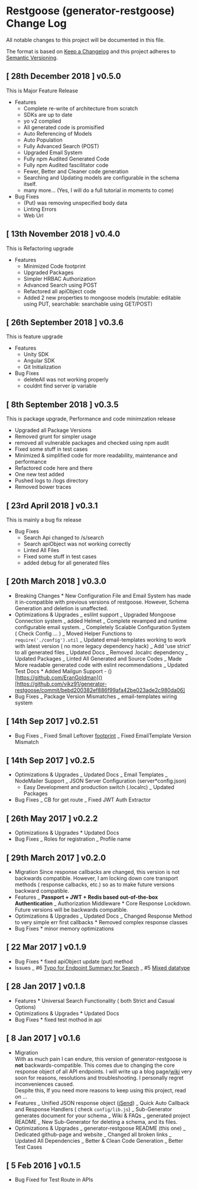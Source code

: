 # Restgoose (generator-restgoose) Change Log

All notable changes to this project will be documented in this file.

The format is based on [Keep a Changelog](http://keepachangelog.com/) and this project adheres to [Semantic Versioning](http://semver.org/).

## [ 28th December 2018 ] v0.5.0

This is Major Feature Release

- Features
  - Complete re-write of architecture from scratch
  - SDKs are up to date
  - yo v2 complied
  - All generated code is promisified
  - Auto Referencing of Models
  - Auto Population
  - Fully Advanced Search (POST)
  - Upgraded Email System
  - Fully npm Audited Generated Code
  - Fully npm Audited fascilitator code
  - Fewer, Better and Cleaner code generation
  - Searching and Updating models are configurable in the schema itself.
  - many more... (Yes, I will do a full tutorial in moments to come)
- Bug Fixes
  - (Put) was removing unspecified body data
  - Linting Errors
  - Web Url

## [ 13th November 2018 ] v0.4.0

This is Refactoring upgrade

- Features
  - Minimized Code footprint
  - Upgraded Packages
  - Simpler HRBAC Authorization
  - Advanced Search using POST
  - Refactored all apiObject code
  - Added 2 new properties to mongoose models (mutable: editable using PUT, searchable: searchable using GET/POST)

## [ 26th September 2018 ] v0.3.6

This is feature upgrade

- Features
  - Unity SDK
  - Angular SDK
  - Git Initialization
- Bug Fixes
  - deleteAll was not working properly
  - couldnt find server ip variable

## [ 8th September 2018 ] v0.3.5

This is package upgrade, Performance and code minimzation release

- Upgraded all Package Versions
- Removed grunt for simpler usage
- removed all vulnerable packages and checked using npm audit
- Fixed some stuff in test cases
- Minimized & simplified code for more readability, maintenance and performance
- Refactored code here and there
- One new test added
- Pushed logs to /logs directory
- Removed bower traces

## [ 23rd April 2018 ] v0.3.1

This is mainly a bug fix release

- Bug Fixes
  - Search Api changed to /<model>s/search
  - Search apiObject was not working correctly
  - Linted All Files
  - Fixed some stuff in test cases
  - added debug for all generated files

## [ 20th March 2018 ] v0.3.0

- Breaking Changes \* New Configuration File and Email System has made it in-compatible with previous versions of restgoose. However, Schema Generation and deletion is unaffected.
- Optimizations & Upgrades
  _ eslilnt support
  _ Upgraded Mongoose Connection system
  _ added Helmet
  _ Complete revamped and runtime configurable email system.
  _ Completely Scalable Configuration System ( Check Config ... )
  _ Moved Helper Functions to `require('./config').util`
  _ Updated email-templates working to work with latest version ( no more legacy dependency hack)
  _ Add 'use strict' to all generated files
  _ Updated Docs
  _ Removed .localrc dependency
  _ Updated Packages
  _ Linted All Generated and Source Codes
  _ Made More readable generated code with eslint recommendations
  _ Updated Test Docs \* Added Mailgun Support - ()[https://github.com/EranGoldman]()[https://github.com/vikz91/generator-restgoose/commit/bebd200382ef886f99afa42be023ade2c980da06]
- Bug Fixes
  _ Package Version Mismatches
  _ email-templates wiring system

## [ 14th Sep 2017 ] v0.2.51

- Bug Fixes
  _ Fixed Small Leftover [footprint](https://github.com/vikz91/generator-restgoose/issues/8)
  _ Fixed EmailTemplate Version Mismatch

## [ 14th Sep 2017 ] v0.2.5

- Optimizations & Upgrades
  _ Updated Docs
  _ Email Templates
  _ NodeMailer Support
  _ JSON Server Configuration (server\*config.json)
  - Easy Development and production switch (.localrc)
    \_ Updated Packages
- Bug Fixes
  _ CB for get route
  _ Fixed JWT Auth Extractor

## [ 26th May 2017 ] v0.2.2

- Optimizations & Upgrades \* Updated Docs
- Bug Fixes
  _ Roles for registration
  _ Profile name

## [ 29th March 2017 ] v0.2.0

- Migration
  Since response callbacks are changed, this version is not backwards compatible. However, I am locking down core transport methods ( response calbacks, etc.) so as to make future versions backward compatible.
- Features
  _ **Passport + JWT + Redis based out-of-the-box Authentication**
  _ Authorization Middleware \* Core Response Lockdown. Future versions will be backwards compatible.
- Optimizations & Upgrades
  _ Updated Docs
  _ Changed Response Method to very simple err first callbacks \* Removed complex response classes
- Bug Fixes \* minor memory optimizations

## [ 22 Mar 2017 ] v0.1.9

- Bug Fixes \* fixed apiObject update (put) method
- Issues
  _ #6 [Typo for Endpoint Summary for Search](https://github.com/vikz91/generator-restgoose/issues/6)
  _ #5 [Mixed datatype](https://github.com/vikz91/generator-restgoose/issues/5)

## [ 28 Jan 2017 ] v0.1.8

- Features \* Universal Search Functionality ( both Strict and Casual Options)
- Optimizations & Upgrades \* Updated Docs
- Bug Fixes \* fixed test mothod in api

## [ 8 Jan 2017 ] v0.1.6

- Migration  
  With as much pain I can endure, this version of generator-restgoose is **not** backwards-compatible. This comes due to changing the core response object of all API endpoints. I will write up a blog page/[wiki](https://github.com/vikz91/generator-restgoose/wiki/Migrations) very soon for reasons, resolutions and troubleshooting. I personally regret inconveniences caused.  
  Despite this, If you need more reasons to keep using this project, read on ...
- Features
  _ Unified JSON response object \([jSend](https://labs.omniti.com/labs/jsend)\)
  _ Quick Auto Callback and Response Handlers ( check `config/lib.js`)
  _ Sub-Generator generates document for your schema
  _ Wiki & FAQs
  _ generated project README
  _ New Sub-Generator for deleting a schema, and its files.
- Optimizations & Upgrades
  _ generator-restgoose README (this one)
  _ Dedicated github-page and website
  _ Changed all broken links
  _ Updated All Dependencies
  _ Better & Clean Code Generation
  _ Better Test Cases

## [ 5 Feb 2016 ] v0.1.5

- Bug Fixed for Test Route in APIs
